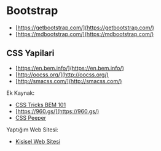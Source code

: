 
# Bootstrap
- [https://getbootstrap.com/](https://getbootstrap.com/)
- [https://mdbootstrap.com/](https://mdbootstrap.com/)

## CSS Yapilari
- [https://en.bem.info/](https://en.bem.info/)
- [http://oocss.org/](http://oocss.org/)
- [http://smacss.com/](http://smacss.com/)

Ek Kaynak:
- [CSS Tricks BEM 101](https://css-tricks.com/bem-101/)
- [https://960.gs/](https://960.gs/)
- [CSS Peeper](https://chrome.google.com/webstore/detail/css-peeper/mbnbehikldjhnfehhnaidhjhoofhpehk)

Yaptığım Web Sitesi:
- [Kisisel Web Sitesi](https://bolumsonu-bs-so.netlify.app)
